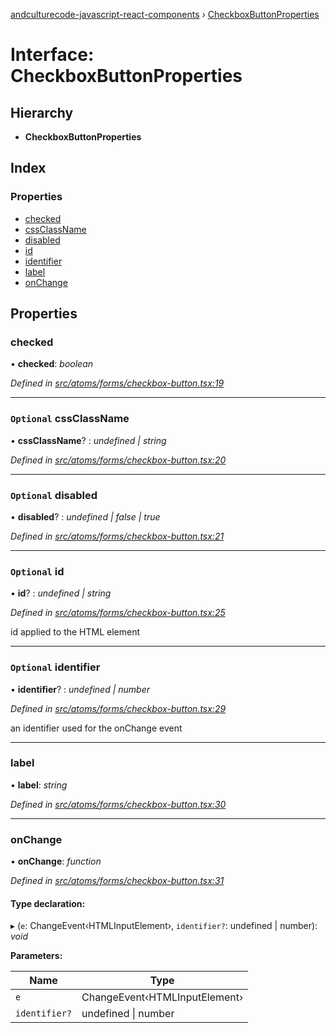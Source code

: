 [andculturecode-javascript-react-components](../README.md) › [CheckboxButtonProperties](checkboxbuttonproperties.md)

# Interface: CheckboxButtonProperties

## Hierarchy

* **CheckboxButtonProperties**

## Index

### Properties

* [checked](checkboxbuttonproperties.md#checked)
* [cssClassName](checkboxbuttonproperties.md#optional-cssclassname)
* [disabled](checkboxbuttonproperties.md#optional-disabled)
* [id](checkboxbuttonproperties.md#optional-id)
* [identifier](checkboxbuttonproperties.md#optional-identifier)
* [label](checkboxbuttonproperties.md#label)
* [onChange](checkboxbuttonproperties.md#onchange)

## Properties

###  checked

• **checked**: *boolean*

*Defined in [src/atoms/forms/checkbox-button.tsx:19](https://github.com/AndcultureCode/AndcultureCode.JavaScript.React.Components/blob/d179e3a/src/atoms/forms/checkbox-button.tsx#L19)*

___

### `Optional` cssClassName

• **cssClassName**? : *undefined | string*

*Defined in [src/atoms/forms/checkbox-button.tsx:20](https://github.com/AndcultureCode/AndcultureCode.JavaScript.React.Components/blob/d179e3a/src/atoms/forms/checkbox-button.tsx#L20)*

___

### `Optional` disabled

• **disabled**? : *undefined | false | true*

*Defined in [src/atoms/forms/checkbox-button.tsx:21](https://github.com/AndcultureCode/AndcultureCode.JavaScript.React.Components/blob/d179e3a/src/atoms/forms/checkbox-button.tsx#L21)*

___

### `Optional` id

• **id**? : *undefined | string*

*Defined in [src/atoms/forms/checkbox-button.tsx:25](https://github.com/AndcultureCode/AndcultureCode.JavaScript.React.Components/blob/d179e3a/src/atoms/forms/checkbox-button.tsx#L25)*

id applied to the HTML element

___

### `Optional` identifier

• **identifier**? : *undefined | number*

*Defined in [src/atoms/forms/checkbox-button.tsx:29](https://github.com/AndcultureCode/AndcultureCode.JavaScript.React.Components/blob/d179e3a/src/atoms/forms/checkbox-button.tsx#L29)*

an identifier used for the onChange event

___

###  label

• **label**: *string*

*Defined in [src/atoms/forms/checkbox-button.tsx:30](https://github.com/AndcultureCode/AndcultureCode.JavaScript.React.Components/blob/d179e3a/src/atoms/forms/checkbox-button.tsx#L30)*

___

###  onChange

• **onChange**: *function*

*Defined in [src/atoms/forms/checkbox-button.tsx:31](https://github.com/AndcultureCode/AndcultureCode.JavaScript.React.Components/blob/d179e3a/src/atoms/forms/checkbox-button.tsx#L31)*

#### Type declaration:

▸ (`e`: ChangeEvent‹HTMLInputElement›, `identifier?`: undefined | number): *void*

**Parameters:**

Name | Type |
------ | ------ |
`e` | ChangeEvent‹HTMLInputElement› |
`identifier?` | undefined &#124; number |
